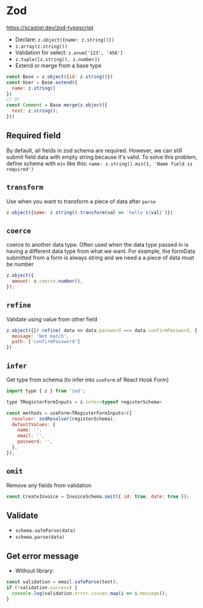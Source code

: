 # Zod

<https://scastiel.dev/zod-typescript>

- Declare: `z.object({name: z.string()})`
- `z.array(z.string())`
- Validation for select: `z.enum['123', '456']`
- `z.tuple([z.string(), z.number])`
- Extend or merge from a base type

```js
const Base = z.object({id: z.string()})
const User = Base.extend({
  name: z.string()
})
// Or
const Comment = Base.merge(z.object({
  text: z.string();
}))
```

## Required field

By default, all fields in zod schema are required. However, we can still submit field data with empty string because it's valid. To solve this problem, define schema with `min` like this: `name: z.string().min(1, 'Name field is required')`

## `transform`

Use when you want to transform a piece of data after `parse`

```js
z.object({name: z.string().transform(val => `hello ${val}`)})
```

## `coerce`

coerce to another data type. Often used when the data type passed in is having a different data type from what we want. For example, the formData submitted from a form is always string and we need a a piece of data must be number

```js
z.object({
  amount: z.coerce.number(),
});
```

## `refine`

Validate using value from other field

```js
z.object({}).refine( data => data.password === data.confirmPassword, {
  message: 'Not match',
  path: ['confirmPassword']
})
```

## `infer`

Get type from schema (to infer into `useForm` of React Hook Form)

```js
import type { z } from 'zod';

type TRegisterFormInputs = z.infer<typeof registerSchema>

const methods = useForm<TRegisterFormInputs>({
  resolver: zodResolver(registerSchema),
  defaultValues: {
    name: '',
    email: '',
    password: '',
  },
});
```

## `omit`

Remove any fields from validation

```js
const CreateInvoice = InvoiceSchema.omit({ id: true, date: true });
```


## Validate

- `schema.safeParse(data)`
- `schema.parse(data)`

## Get error message

- Without library:

```js
const validation = email.safeParse(test);
if (!validation.success) {
  console.log(validation.error.issues.map(i => i.message));
}
```